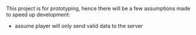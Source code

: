 This project is for prototyping, hence there will be a few assumptions made to speed up development:
- assume player will only send valid data to the server